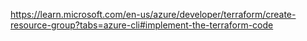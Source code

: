 https://learn.microsoft.com/en-us/azure/developer/terraform/create-resource-group?tabs=azure-cli#implement-the-terraform-code